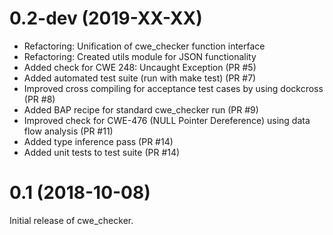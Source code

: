 0.2-dev (2019-XX-XX)
=====

-  Refactoring: Unification of cwe_checker function interface
-  Refactoring: Created utils module for JSON functionality
-  Added check for CWE 248: Uncaught Exception (PR #5)
-  Added automated test suite (run with make test) (PR #7)
-  Improved cross compiling for acceptance test cases by using dockcross (PR #8)
-  Added BAP recipe for standard cwe_checker run (PR #9)
-  Improved check for CWE-476 (NULL Pointer Dereference) using data flow analysis (PR #11)
-  Added type inference pass (PR #14)
-  Added unit tests to test suite (PR #14)

0.1 (2018-10-08)
=====

Initial release of cwe_checker.
